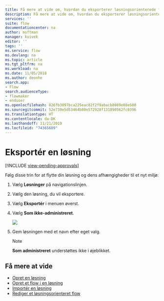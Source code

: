 ```yaml
---
title: Få mere at vide om, hvordan du eksporterer løsningsorienterede flow | Microsoft Docs
description: Få mere at vide om, hvordan du eksporterer løsningsorienterede flow.
services: ''
suite: flow
documentationcenter: na
author: msftman
manager: kvivek
editor: ''
tags: ''
ms.service: flow
ms.devlang: na
ms.topic: article
ms.tgt_pltfrm: na
ms.workload: na
ms.date: 11/05/2018
ms.author: deonhe
search.app:
- Flow
search.audienceType:
- flowmaker
- enduser
ms.openlocfilehash: 826fb3097bca225eac82f2f9abacb8089e08e500
ms.sourcegitcommit: 52e739e5d53464b80e572928f131890562fc0396
ms.translationtype: HT
ms.contentlocale: da-DK
ms.lasthandoff: 11/21/2019
ms.locfileid: "74365609"
---
```

# <a name="export-a-solution"></a>Eksportér en løsning
[!INCLUDE [view-pending-approvals](includes/cc-rebrand.md)]

Følg disse trin for at flytte din løsning og dens afhængigheder til et nyt miljø:

1. Vælg **Løsninger** på navigationslinjen.
1. Vælg den løsning, du vil eksportere.
1. Vælg **Eksportér** i menuen øverst.
1. Vælg **Som ikke-administreret**.

   ![](./media/export-flow-solution/flow-export-options.png)

1. Gem løsningen med et navn efter eget valg.

   > [!NOTE]
   > **Som administreret** understøttes ikke i øjeblikket.

## <a name="learn-more"></a>Få mere at vide

<!--from editor: Do you want to add Remove a solution-aware flow to this list?-->

* [Opret en løsning](./overview-solution-flows.md)
* [Opret et flow i en løsning](./create-flow-solution.md)
* [Importér en løsning](./import-flow-solution.md)
* [Rediger et løsningsorienteret flow](./edit-solution-aware-flow.md)
